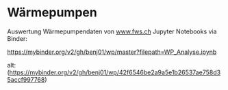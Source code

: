 # Wärmepumpen
Auswertung Wärmepumpendaten von www.fws.ch
Jupyter Notebooks via Binder:

https://mybinder.org/v2/gh/benj01/wp/master?filepath=WP_Analyse.ipynb


alt: (https://mybinder.org/v2/gh/benj01/wp/42f6546be2a9a5e1b26537ae758d35accf997768)
